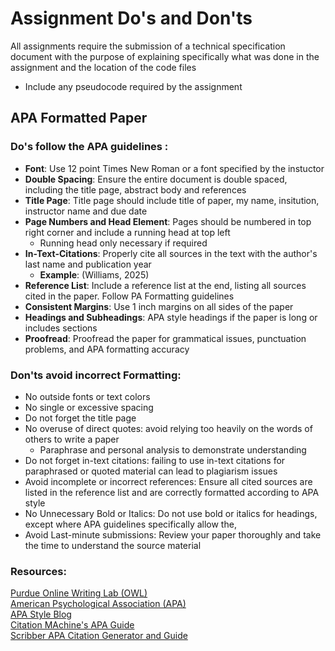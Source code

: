 # Assignment Do's and Don'ts 

All assignments require the submission of a technical specification document with the purpose of explaining specifically what was done in the assignment and the location of the code files 
- Include any pseudocode required by the assignment 
        

## APA Formatted Paper 
### Do's follow the APA guidelines :
- **Font**: Use 12 point Times New Roman or a font specified by the instuctor 
- **Double Spacing**: Ensure the entire document is double spaced, including the title page, abstract body and references 
- **Title Page**: Title page should include title of paper, my name, insitution, instructor name and due date 
- **Page Numbers and Head Element**: Pages should be numbered in top right corner and include a running head at top left 
    - Running head only necessary if required  
- **In-Text-Citations**: Properly cite all sources in the text with the author's last name and publication year 
    - **Example**: (Williams, 2025)
- **Reference List**: Include a reference list at the end, listing all sources cited in the paper. 
    Follow PA Formatting guidelines 
- **Consistent Margins**: Use 1 inch margins on all sides of the paper 
- **Headings and Subheadings**: APA style headings if the paper is long or includes sections 
- **Proofread**: Proofread the paper for grammatical issues, punctuation problems, and APA formatting accuracy 

### Don'ts avoid incorrect Formatting:
- No outside fonts or text colors
- No single or excessive spacing 
- Do not forget the title page 
- No overuse of direct quotes: avoid relying too heavily on the words of others to write a paper 
    - Paraphrase and personal analysis to demonstrate understanding 
- Do not forget in-text citations: failing to use in-text citations for paraphrased or quoted material can lead to plagiarism issues 
- Avoid incomplete or incorrect references: Ensure all cited sources are listed in the reference list and are correctly formatted according to APA style 
- No Unnecessary Bold or Italics: Do not use bold or italics for headings, except where APA guidelines specifically allow the, 
- Avoid Last-minute submissions: Review your paper thoroughly and take the time to understand the source material 

### Resources: 
[Purdue Online Writing Lab (OWL)](https://owl.purdue.edu/owl/research_and_citation/apa_style/apa_formatting_and_style_guide/general_format.html)<br>
[American Psychological Association (APA)](https://apastyle.apa.org/style-grammar-guidelines/paper-format)<br>
[APA Style Blog](https://apastyle.apa.org/blog)<br>
[Citation MAchine's APA Guide](https://www.citationmachine.net/apa/cite-a-website)<br>
[Scribber APA Citation Generator and Guide](https://www.scribbr.com/apa-citation-generator/) 